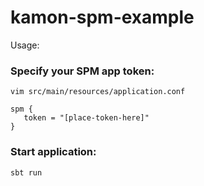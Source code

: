 # kamon-spm-example

Usage:

### Specify your SPM app token:

    vim src/main/resources/application.conf

    spm {
       token = "[place-token-here]"
    }

### Start application:
   
    sbt run
 
